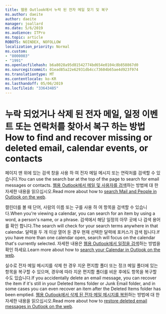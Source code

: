 ```yaml
---
title: 웹용 Outlook에서 누락 된 전자 메일 찾기 및 복구
ms.author: daeite
author: daeite
manager: joallard
ms.date: 5/6/2019
ms.audience: ITPro
ms.topic: article
ROBOTS: NOINDEX, NOFOLLOW
localization_priority: Normal
ms.custom:
- "8000003"
- "1991"
ms.openlocfilehash: b6a8028a95d81542774bd654e0104c8b858867d0
ms.sourcegitcommit: 01ead85a22e62931db4cc73604b65ae4d923f974
ms.translationtype: MT
ms.contentlocale: ko-KR
ms.lasthandoff: 05/06/2019
ms.locfileid: "33643485"
---
```

# <a name="how-to-find-and-recover-missing-or-deleted-email-calendar-events-or-contacts"></a><span data-ttu-id="1a079-102">누락 되었거나 삭제 된 전자 메일, 일정 이벤트 또는 연락처를 찾아서 복구 하는 방법</span><span class="sxs-lookup"><span data-stu-id="1a079-102">How to find and recover missing or deleted email, calendar events, or contacts</span></span>

<span data-ttu-id="1a079-103">페이지 맨 위에 있는 검색 창을 사용 하 여 전자 메일 메시지 또는 연락처를 검색할 수 있습니다.</span><span class="sxs-lookup"><span data-stu-id="1a079-103">You can use the search bar at the top of the page to search for email messages or contacts.</span></span> <span data-ttu-id="1a079-104">[웹용 Outlook에서 메일 및 사용자를 검색](https://support.office.com/article/b27e5eb7-3255-4c61-bf16-1c6a16bc2e6b)하는 방법에 대 한 자세한 내용을 읽으십시오.</span><span class="sxs-lookup"><span data-stu-id="1a079-104">Read more about how to [search Mail and People in Outlook on the web](https://support.office.com/article/b27e5eb7-3255-4c61-bf16-1c6a16bc2e6b).</span></span>

<span data-ttu-id="1a079-105">캘린더를 볼 때 단어, 사람의 이름 또는 구를 사용 하 여 항목을 검색할 수 있습니다.</span><span class="sxs-lookup"><span data-stu-id="1a079-105">When you're viewing a calendar, you can search for an item by using a word, a person's name, or a phrase.</span></span> <span data-ttu-id="1a079-106">검색에서 해당 일정의 아무 곳에 나 검색 용어를 확인 합니다.</span><span class="sxs-lookup"><span data-stu-id="1a079-106">The search will check for your search terms anywhere in that calendar.</span></span> <span data-ttu-id="1a079-107">달력을 두 개 이상 열어 둔 경우 현재 선택한 달력에 포커스가 검색 됩니다.</span><span class="sxs-lookup"><span data-stu-id="1a079-107">If you have more than one calendar open, search will focus on the calendar that's currently selected.</span></span> <span data-ttu-id="1a079-108">자세한 내용은 [웹용 Outlook에서 일정을 검색](https://support.office.com/article/d587aaec-fb2c-4f6f-aee1-0df1fc591477)하는 방법을 확인 하세요.</span><span class="sxs-lookup"><span data-stu-id="1a079-108">Learn more about how to [search your Calendar in Outlook on the web](https://support.office.com/article/d587aaec-fb2c-4f6f-aee1-0df1fc591477).</span></span>

<span data-ttu-id="1a079-109">실수로 전자 메일 메시지를 삭제 한 경우 지운 편지함 폴더 또는 정크 메일 폴더에 있는 항목을 복구할 수 있으며, 경우에 따라 지운 편지함 폴더를 비운 후에도 항목을 복구할 수도 있습니다.</span><span class="sxs-lookup"><span data-stu-id="1a079-109">If you accidentally delete an email message, you can recover the item if it's still in your Deleted Items folder or Junk Email folder, and in some cases you can even recover an item after the Deleted Items folder has been emptied.</span></span> <span data-ttu-id="1a079-110">[웹용 Outlook에서 삭제 된 전자 메일 메시지를 복원](https://support.office.com/article/a8ca78ac-4721-4066-95dd-571842e9fb11)하는 방법에 대 한 자세한 내용을 읽으십시오.</span><span class="sxs-lookup"><span data-stu-id="1a079-110">Read more about how to [restore deleted email messages in Outlook on the web](https://support.office.com/article/a8ca78ac-4721-4066-95dd-571842e9fb11).</span></span>